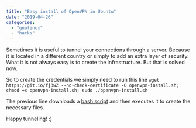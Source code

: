 ```yaml
---
title: "Easy install of OpenVPN in Ubuntu"
date: "2019-04-26"
categories: 
  - "gnulinux"
  - "hacks"
---
```


Sometimes it is useful to tunnel your connections through a server. Because it is located in a different country or simply to add an extra layer of security. What it is not always easy is to create the infrastructure. But that is solved now.

So to create the credentials we simply need to run this line `wget https://git.io/fj3wZ --no-check-certificate -O openvpn-install.sh; chmod +x openvpn-install.sh; sudo ./openvpn-install.sh`

The previous line downloads a [bash script](https://github.com/rocreguant/I-have-time/blob/master/openvpn-install.sh) and then executes it to create the necessary files.

Happy tunneling! :)
